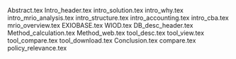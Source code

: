 Abstract.tex
Intro_header.tex
intro_solution.tex
intro_why.tex
intro_mrio_analysis.tex
intro_structure.tex
intro_accounting.tex
intro_cba.tex
mrio_overview.tex
EXIOBASE.tex
WIOD.tex
DB_desc_header.tex
Method_calculation.tex
Method_web.tex
tool_desc.tex
tool_view.tex
tool_compare.tex
tool_download.tex
Conclusion.tex
compare.tex
policy_relevance.tex
